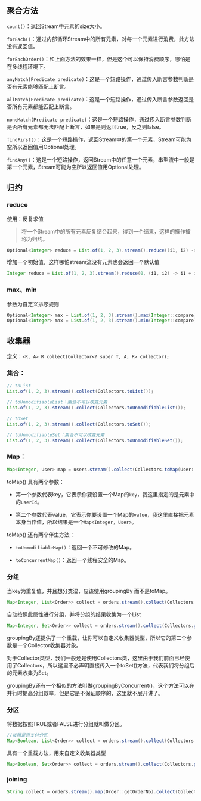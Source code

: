 
## 聚合方法
`count()`：返回Stream中元素的size大小。

`forEach()`：通过内部循环Stream中的所有元素，对每一个元素进行消费，此方法没有返回值。

`forEachOrder()`：和上面方法的效果一样，但是这个可以保持消费顺序，哪怕是在多线程环境下。

`anyMatch(Predicate predicate)`：这是一个短路操作，通过传入断言参数判断是否有元素能够匹配上断言。

`allMatch(Predicate predicate)`：这是一个短路操作，通过传入断言参数返回是否所有元素都能匹配上断言。

`noneMatch(Predicate predicate)`：这是一个短路操作，通过传入断言参数判断是否所有元素都无法匹配上断言，如果是则返回true，反之则false。

`findFirst()`：这是一个短路操作，返回Stream中的第一个元素，Stream可能为空所以返回值用Optional处理。

`findAny()`：这是一个短路操作，返回Stream中的任意一个元素，串型流中一般是第一个元素，Stream可能为空所以返回值用Optional处理。

## 归约
###  reduce
使用：反复求值

> 将一个Stream中的所有元素反复结合起来，得到一个结果，这样的操作被称为归约。

```java
Optional<Integer> reduce = List.of(1, 2, 3).stream().reduce((i1, i2) -> i1 + i2);
```
增加一个初始值，这样哪怕stream流没有元素也会返回一个默认值
```java
Integer reduce = List.of(1, 2, 3).stream().reduce(0, (i1, i2) -> i1 + i2);
```
###  max、min
参数为自定义排序规则
```java
Optional<Integer> max = List.of(1, 2, 3).stream().max(Integer::compare);
Optional<Integer> max = List.of(1, 2, 3).stream().min(Integer::compare);
```

## 收集器
定义：`<R, A> R collect(Collector<? super T, A, R> collector);`

### 集合：
```java
// toList
List.of(1, 2, 3).stream().collect(Collectors.toList());

// toUnmodifiableList：集合不可以改变元素
List.of(1, 2, 3).stream().collect(Collectors.toUnmodifiableList());

// toSet
List.of(1, 2, 3).stream().collect(Collectors.toSet());

// toUnmodifiableSet：集合不可以改变元素
List.of(1, 2, 3).stream().collect(Collectors.toUnmodifiableSet());

```

### Map：
```java
Map<Integer, User> map = users.stream().collect(Collectors.toMap(User::getUserId, user -> user));
```
toMap() 具有两个参数：

- 第一个参数代表key，它表示你要设置一个Map的`key`，我这里指定的是元素中的`userId`。

- 第二个参数代表value，它表示你要设置一个Map的`value`，我这里直接把元素本身当作值，所以结果是一个`Map<Integer, User>`。

toMap() 还有两个伴生方法：

- `toUnmodifiableMap()`：返回一个不可修改的Map。

- `toConcurrentMap()`：返回一个线程安全的Map。

### 分组
当key为重复值，并且想分类湿，应该使用groupingBy 而不是toMap。
```java
Map<Integer, List<Order>> collect = orders.stream().collect(Collectors.groupingBy(Order::getOrderType));
```
自动按照此属性进行分组，并将分组的结果收集为一个List
```java
Map<Integer, Set<Order>> collect = orders.stream().collect(Collectors.groupingBy(Order::getOrderType, toSet()));
```
groupingBy还提供了一个重载，让你可以自定义收集器类型，所以它的第二个参数是一个Collector收集器对象。

对于Collector类型，我们一般还是使用Collectors类，这里由于我们前面已经使用了Collectors，所以这里不必声明直接传入一个toSet()方法，代表我们将分组后的元素收集为Set。

groupingBy还有一个相似的方法叫做groupingByConcurrent()，这个方法可以在并行时提高分组效率，但是它是不保证顺序的，这里就不展开讲了。

### 分区
将数据按照TRUE或者FALSE进行分组就叫做分区。
```java
//按照是否支付分区
Map<Boolean, List<Order>> collect = orders.stream().collect(Collectors.partitioningBy(Order::getIsPaid)); 
```
具有一个重载方法，用来自定义收集器类型
```java
Map<Boolean, Set<Order>> collect = orders.stream().collect(Collectors.partitioningBy(Order::getIsPaid, toSet()));
```
### joining
```java
String collect = orders.stream().map(Order::getOrderNo).collect(Collectors.joining("，"));
```